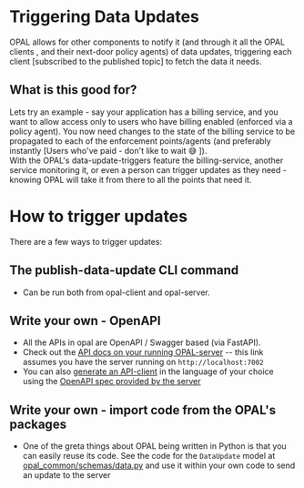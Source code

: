 # Triggering Data Updates
OPAL allows for other components to notify it (and through it all the OPAL clients , and their next-door policy agents) of data updates, triggering each client [subscribed to the published topic] to fetch the data it needs.

## What is this good for?
Lets try an example - say your application has a billing service, and you want to allow access only to users who have billing enabled (enforced via a policy agent). 
You now need changes to the state of the billing service to be propagated to each of the enforcement points/agents (and preferably instantly [Users who've paid - don't like to wait 😅 ]). </br>
With the OPAL's data-update-triggers feature the billing-service, another service monitoring it, or even a person can trigger updates as they need - knowing OPAL will take it from there to all the points that need it.

# How to trigger updates
There are a few ways to trigger updates:</br>

## The publish-data-update CLI command
 - Can be run both from opal-client and opal-server.


## Write your own - OpenAPI
- All the APIs in opal are OpenAPI / Swagger based (via FastAPI).
- Check out the [API docs on your running OPAL-server](http://localhost:7002/docs#/Data%20Updates/publish_data_update_event_data_config_post) -- this link assumes you have the server running on `http://localhost:7002`
- You can also [generate an API-client](https://github.com/OpenAPITools/openapi-generator) in the language of your choice using the [OpenAPI spec provided by the server](http://localhost:7002/openapi.json) 

## Write your own - import code from the OPAL's packages
- One of the greta things about OPAL being written in Python is that you can easily reuse its code.
See the code for the `DataUpdate` model at [opal_common/schemas/data.py](https://github.com/authorizon/opal/blob/master/opal_common/schemas/data.py) and use it within your own code to send an update to the server





